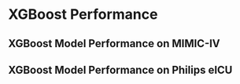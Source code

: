 # XGBoost Performance

## XGBoost Model Performance on MIMIC-IV

## XGBoost Model Performance on Philips eICU
